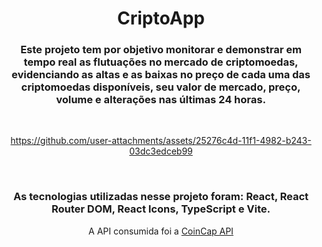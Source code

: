<div align="center">

# CriptoApp

### Este projeto tem por objetivo monitorar e demonstrar em tempo real as flutuações no mercado de criptomoedas, evidenciando as altas e as baixas no preço de cada uma das criptomoedas disponíveis, seu valor de mercado, preço, volume e alterações nas últimas 24 horas.

</br>

https://github.com/user-attachments/assets/25276c4d-11f1-4982-b243-03dc3edceb99

</br>

### As tecnologias utilizadas nesse projeto foram: React, React Router DOM, React Icons, TypeScript e Vite.
<p>A API consumida foi a <a href="https://docs.coincap.io/" target="_blank" rel="noopener noreferrer">CoinCap API </a></p>
  
</div>
